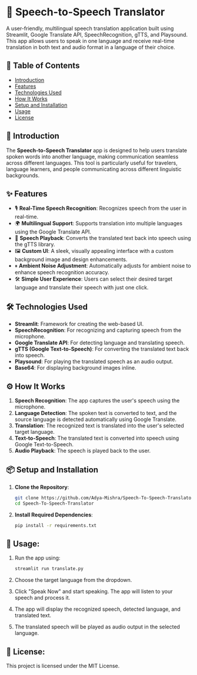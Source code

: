 # 🎤 Speech-to-Speech Translator

A user-friendly, multilingual speech translation application built using Streamlit, Google Translate API, SpeechRecognition, gTTS, and Playsound. This app allows users to speak in one language and receive real-time translation in both text and audio format in a language of their choice.

## 📝 Table of Contents
- [Introduction](#introduction)
- [Features](#features)
- [Technologies Used](#technologies-used)
- [How It Works](#how-it-works)
- [Setup and Installation](#setup-and-installation)
- [Usage](#usage)
- [License](#license)

## 📖 Introduction
The **Speech-to-Speech Translator** app is designed to help users translate spoken words into another language, making communication seamless across different languages. This tool is particularly useful for travelers, language learners, and people communicating across different linguistic backgrounds.

## ✨ Features
- 🎙 **Real-Time Speech Recognition**: Recognizes speech from the user in real-time.
- 🌍 **Multilingual Support**: Supports translation into multiple languages using the Google Translate API.
- 📢 **Speech Playback**: Converts the translated text back into speech using the gTTS library.
- 🖼 **Custom UI**: A sleek, visually appealing interface with a custom background image and design enhancements.
- ⏸ **Ambient Noise Adjustment**: Automatically adjusts for ambient noise to enhance speech recognition accuracy.
- 🛠 **Simple User Experience**: Users can select their desired target language and translate their speech with just one click.

## 🛠 Technologies Used
- **Streamlit**: Framework for creating the web-based UI.
- **SpeechRecognition**: For recognizing and capturing speech from the microphone.
- **Google Translate API**: For detecting language and translating speech.
- **gTTS (Google Text-to-Speech)**: For converting the translated text back into speech.
- **Playsound**: For playing the translated speech as an audio output.
- **Base64**: For displaying background images inline.

## ⚙️ How It Works
1. **Speech Recognition**: The app captures the user's speech using the microphone.
2. **Language Detection**: The spoken text is converted to text, and the source language is detected automatically using Google Translate.
3. **Translation**: The recognized text is translated into the user's selected target language.
4. **Text-to-Speech**: The translated text is converted into speech using Google Text-to-Speech.
5. **Audio Playback**: The speech is played back to the user.

## 📦 Setup and Installation
1. **Clone the Repository**:
   
   ```bash
   git clone https://github.com/Adya-Mishra/Speech-To-Speech-Translator
   cd Speech-To-Speech-Translator

3. **Install Required Dependencies**:

   ```bash
   pip install -r requirements.txt

## 🚀 Usage:
1. Run the app using:
   
   ```bash
   streamlit run translate.py
   
2. Choose the target language from the dropdown.
3. Click "Speak Now" and start speaking. The app will listen to your speech and process it.
4. The app will display the recognized speech, detected language, and translated text.
5. The translated speech will be played as audio output in the selected language.

## 📄 License:
This project is licensed under the MIT License.

